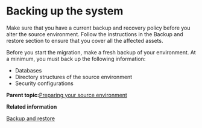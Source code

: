 # Backing up the system

Make sure that you have a current backup and recovery policy before you alter the source environment. Follow the instructions in the Backup and restore section to ensure that you cover all the affected assets.

Before you start the migration, make a fresh backup of your environment. At a minimum, you must back up the following information:

-   Databases
-   Directory structures of the source environment
-   Security configurations

**Parent topic:**[Preparing your source environment](../migrate/mig_t_premig_tasks.md)

**Related information**  


[Backup and restore](../admin-system/i_wadm_c_bkup_restr_winlinux.md)

